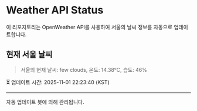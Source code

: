 
# Weather API Status

이 리포지토리는 OpenWeather API를 사용하여 서울의 날씨 정보를 자동으로 업데이트합니다.

## 현재 서울 날씨
> 서울의 현재 날씨: few clouds, 온도: 14.38°C, 습도: 46%

⏳ 업데이트 시간: 2025-11-01 22:23:40 (KST)

---
자동 업데이트 봇에 의해 관리됩니다.
